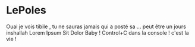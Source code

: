 # LePoles
Ouai je vois tibile , tu ne sauras jamais qui a posté sa ... peut être un jours inshallah 
Lorem Ipsum Sit Dolor Baby !
Control+C dans la console !  c'est la vie !


